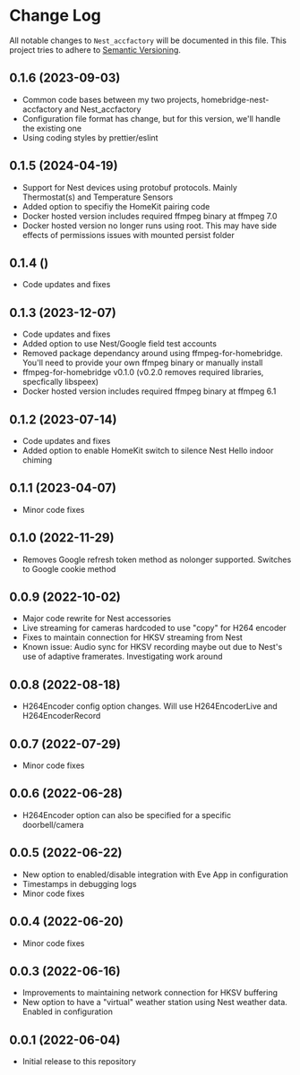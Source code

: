# Change Log

All notable changes to `Nest_accfactory` will be documented in this file. This project tries to adhere to [Semantic Versioning](http://semver.org/).


## 0.1.6 (2023-09-03)

- Common code bases between my two projects, homebridge-nest-accfactory and Nest_accfactory
- Configuration file format has change, but for this version, we'll handle the existing one   
- Using coding styles by prettier/eslint

## 0.1.5 (2024-04-19)

- Support for Nest devices using protobuf protocols. Mainly Thermostat(s) and Temperature Sensors
- Added option to specifiy the HomeKit pairing code
- Docker hosted version includes required ffmpeg binary at ffmpeg 7.0
- Docker hosted version no longer runs using root. This may have side effects of permissions issues with mounted persist folder

## 0.1.4 ()

- Code updates and fixes    

## 0.1.3 (2023-12-07)

- Code updates and fixes
- Added option to use Nest/Google field test accounts
- Removed package dependancy around using ffmpeg-for-homebridge. You'll need to provide your own ffmpeg binary or manually install
- ffmpeg-for-homebridge v0.1.0 (v0.2.0 removes required libraries, specfically libspeex)
- Docker hosted version includes required ffmpeg binary at ffmpeg 6.1

## 0.1.2 (2023-07-14)

- Code updates and fixes
- Added option to enable HomeKit switch to silence Nest Hello indoor chiming

## 0.1.1 (2023-04-07)

- Minor code fixes

## 0.1.0 (2022-11-29)

- Removes Google refresh token method as nolonger supported. Switches to Google cookie method

## 0.0.9 (2022-10-02)

- Major code rewrite for Nest accessories
- Live streaming for cameras hardcoded to use "copy" for H264 encoder
- Fixes to maintain connection for HKSV streaming from Nest
- Known issue: Audio sync for HKSV recording maybe out due to Nest's use of adaptive framerates. Investigating work around

## 0.0.8 (2022-08-18)

- H264Encoder config option changes. Will use H264EncoderLive and H264EncoderRecord

## 0.0.7 (2022-07-29)

- Minor code fixes

## 0.0.6 (2022-06-28)

- H264Encoder option can also be specified for a specific doorbell/camera

## 0.0.5 (2022-06-22)

- New option to enabled/disable integration with Eve App in configuration
- Timestamps in debugging logs
- Minor code fixes

## 0.0.4 (2022-06-20)

- Minor code fixes

## 0.0.3 (2022-06-16)

- Improvements to maintaining network connection for HKSV buffering
- New option to have a "virtual" weather station using Nest weather data. Enabled in configuration

## 0.0.1 (2022-06-04)

- Initial release to this repository
